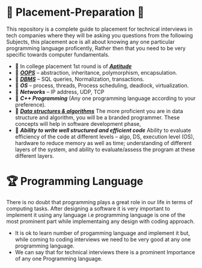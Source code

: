 # :gift: Placement-Preparation :gift:
This repository is a complete guide to placement for technical interviews in tech companies where they will be asking you questions from the following Subjects, this placement ace is all about knowing any one particular programming language proficently, Rather then that you need to be very specific towards computer fundamentals.

* 📘 In college placement 1st round is of [***Aptitude***](https://github.com/skjha1/Placement/tree/main/01%20Aptitute)
* 📘 [***OOPS***](https://github.com/skjha1/Placement/tree/main/02%20OOPS) –  abstraction, inheritance, polymorphism, encapsulation.
* 📘 [***DBMS***](https://github.com/skjha1/Data-Science/tree/master/DBMS) – SQL queries, Normalization, transactions.      
* 📘 ***OS*** – process, threads, Process scheduling, deadlock, virtualization.      
* 📘 ***Networks*** – IP address, UDP, TCP
* 📘 ***C++ Programming*** (Any one programming language according to your preference).
* 📘 [***Data structures & algorithms***](https://github.com/skjha1/Data-Structure-Algorithm) The more proficient you are in data structure and algorithm, you will be a branded programmer. These concepts will help in software development phase, 
* 📘 ***Ability to write well structured and efficient code*** Ability to evaluate efficiency of the code at different levels – algo, DS, execution level (OS), hardware to reduce memory as well as time; understanding of different layers of the system, and ability to evaluate/assess the program at these different layers.


# 🏆 Programming Language
There is no doubt that programming plays a great role in our life in terms of computing tasks. After designing a software it is very important to implement it using any language i.e programming language is one of the most prominent part while implementaing any design with coding approach.
* It is ok to learn number of progamming language and implement it but, while coming to coding interviews we need to be very good at any one programming language.
* We can say that for technical interviews there is a prominent Importance of any one Programming language.
